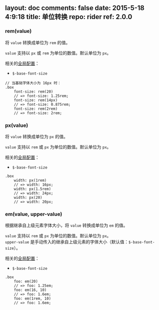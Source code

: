 layout: doc
comments: false
date: 2015-5-18 4:9:18
title: 单位转换
repo: rider
ref: 2.0.0
---

### rem(value)

将 `value` 转换成单位为 `rem` 的值。

`value` 支持以 `px` 或 `rem` 为单位的数值。默认单位为 `px`。

相关的[全局配置](./setting.html)：

 * `$-base-font-size`

```stylus
// 当基础字体大小为 16px 时：
.box
    font-size: rem(20)
    // => font-size: 1.25rem;
    font-size: rem(14px)
    // => font-size: 0.875rem;
    font-size: rem(2rem)
    // => font-size: 2rem;
```

### px(value)

将 `value` 转换成单位为 `px` 的值。

`value` 支持以 `rem` 或 `px` 为单位的数值。默认单位为 `px`。

相关的[全局配置](./setting.html)：

 * `$-base-font-size`

```stylus
.box
    width: px(1rem)
    // => width: 16px;
    width: px(1.5rem)
    // => width: 24px;
    width: px(20)
    // => width: 20px;
```

### em(value, upper-value)

根据继承自上级元素字体大小，将 `value` 转换成单位为 `em` 的值。

`value` 支持以 `rem` 或 `px` 为单位的数值。默认单位为 `px`。  
`upper-value` 是手动传入的继承自上级元素的字体大小（默认值：`$-base-font-size`）。

相关的[全局配置](./setting.html)：

 * `$-base-font-size`

```stylus
.box
    foo: em(20)
    // => foo: 1.25em;
    foo: em(16, 10)
    // => foo: 1.6em;
    foo: em(1rem, 10)
    // => foo: 1.6em;
```